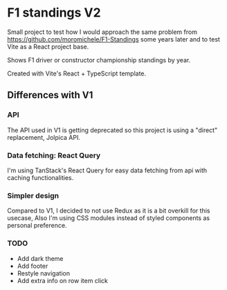 # F1 standings V2

Small project to test how I would approach the same problem from https://github.com/moromichele/F1-Standings some years later and to test Vite as a React project base.

Shows F1 driver or constructor championship standings by year.

Created with Vite's React + TypeScript template.

## Differences with V1

### API

The API used in V1 is getting deprecated so this project is using a "direct" replacement, Jolpica API.

### Data fetching: React Query

I'm using TanStack's React Query for easy data fetching from api with caching functionalities.

### Simpler design

Compared to V1, I decided to not use Redux as it is a bit overkill for this usecase,
Also I'm using CSS modules instead of styled components as personal preference.

### TODO
- Add dark theme
- Add footer
- Restyle navigation
- Add extra info on row item click